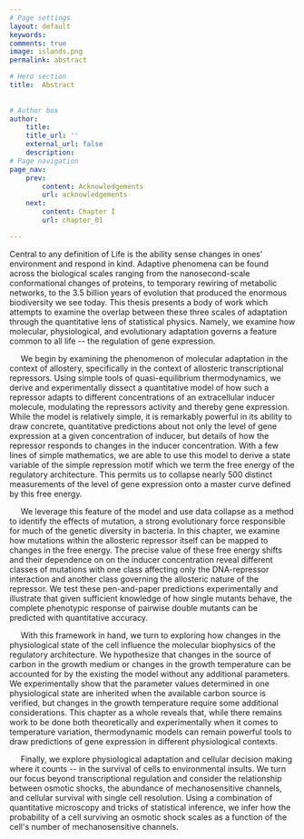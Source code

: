 ```yaml
---
# Page settings
layout: default
keywords:
comments: true
image: islands.png
permalink: abstract

# Hero section
title:  Abstract
    
    
# Author box
author:
    title:
    title_url: ''
    external_url: false
    description: 
# Page navigation
page_nav:
    prev:
        content: Acknowledgements
        url: acknowledgements
    next:
        content: Chapter I
        url: chapter_01

---
```


Central to any definition of Life is the ability sense changes in ones'
environment and respond in kind.
Adaptive phenomena can be found across the biological scales ranging from the
nanosecond-scale conformational changes of proteins, to temporary rewiring of
metabolic networks, to the 3.5 billion years of evolution that produced the
enormous biodiversity we see today. This thesis presents a body of work
which attempts to examine the overlap between these three scales of
adaptation through the quantitative lens of statistical physics. Namely, we
examine how molecular, physiological, and evolutionary adaptation governs a
feature common to all life -- the regulation of gene expression.

&nbsp;&nbsp;&nbsp;&nbsp;&nbsp;We begin by examining the phenomenon of
molecular adaptation in the context of allostery, specifically in the context
of allosteric transcriptional repressors. Using simple tools of
quasi-equilibrium thermodynamics, we derive and experimentally dissect a
quantitative model of how such a repressor adapts to different concentrations
of an extracellular inducer molecule, modulating the repressors activity and
thereby gene expression. While the model is relatively simple, it is
remarkably powerful in its ability to draw concrete, quantitative predictions
about not only the level of gene expression at a given concentration of
inducer, but details of how the repressor responds to changes in the inducer
concentration. With a few lines of simple mathematics, we are able to use
this model to derive a state variable of the simple repression motif which we
term the free energy of the regulatory architecture. This permits us to
collapse nearly 500 distinct measurements of the level of gene expression
onto a master curve defined by this free energy.

&nbsp;&nbsp;&nbsp;&nbsp;&nbsp;We leverage this feature of the model and use
data collapse as a method to identify the effects of mutation, a strong
evolutionary force responsible for much of the genetic diversity in bacteria.
In this chapter, we examine how mutations within the allosteric repressor
itself can be mapped to changes in the free energy. The precise value of
these free energy shifts and their dependence on on the inducer concentration
reveal different classes of mutations with one class affecting only the
DNA-repressor interaction and another class governing the allosteric nature
of the repressor. We test these pen-and-paper predictions experimentally and
illustrate that given sufficient knowledge of how single mutants behave, the
complete phenotypic response of pairwise double mutants can be predicted with
quantitative accuracy.

&nbsp;&nbsp;&nbsp;&nbsp;&nbsp;With this framework in hand, we turn to
exploring how changes in the physiological state of the cell influence the
molecular biophysics of the regulatory architecture. We hypothesize that
changes in the source of carbon in the growth medium or changes in the growth
temperature can be accounted for by the existing the model without any
additional parameters. We experimentally show that the parameter values
determined in one physiological state are inherited when the available carbon
source is verified, but changes in the growth temperature require some
additional considerations. This chapter as a whole reveals that, while there
remains work to be done both theoretically and experimentally when it comes
to temperature variation, thermodynamic models can remain powerful tools to
draw predictions of gene expression in different physiological contexts.

&nbsp;&nbsp;&nbsp;&nbsp;&nbsp;Finally, we explore physiological adaptation
and cellular decision making where it counts -- in the survival of cells to
environmental insults. We turn our focus beyond transcriptional regulation
and consider the relationship between osmotic shocks, the abundance of
mechanosensitive channels, and cellular survival with single cell resolution.
Using a combination of quantitative microscopy and tricks of statistical
inference, we infer how the probability of a cell surviving an osmotic shock
scales as a function of the cell's number of mechanosensitive channels.
